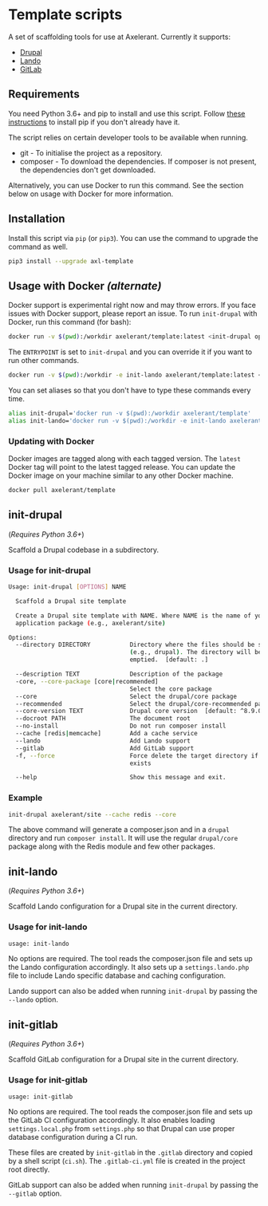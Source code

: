 # Template scripts

A set of scaffolding tools for use at Axelerant. Currently it supports:

- [Drupal](#init-drupal)
- [Lando](#init-lando)
- [GitLab](#init-gitlab)

## Requirements

You need Python 3.6+ and pip to install and use this script. Follow [these instructions](https://pip.pypa.io/en/stable/installing/) to install pip if you don't already have it.

The script relies on certain developer tools to be available when running.

- git - To initialise the project as a repository.
- composer - To download the dependencies. If composer is not present, the dependencies don't get downloaded.

Alternatively, you can use Docker to run this command. See the section below on usage with Docker for more information.

## Installation

Install this script via `pip` (or `pip3`). You can use the command to upgrade the command as well.

```bash
pip3 install --upgrade axl-template
```

## Usage with Docker _(alternate)_

Docker support is experimental right now and may throw errors. If you face issues with Docker support, please report an issue. To run `init-drupal` with Docker, run this command (for bash):

```bash
docker run -v $(pwd):/workdir axelerant/template:latest <init-drupal options>
```

The `ENTRYPOINT` is set to `init-drupal` and you can override it if you want to run other commands.

```bash
docker run -v $(pwd):/workdir -e init-lando axelerant/template:latest <init-lando options>
```

You can set aliases so that you don't have to type these commands every time.

```bash
alias init-drupal='docker run -v $(pwd):/workdir axelerant/template'
alias init-lando='docker run -v $(pwd):/workdir -e init-lando axelerant/template'
```

### Updating with Docker

Docker images are tagged along with each tagged version. The `latest` Docker tag will point to the latest tagged release. You can update the Docker image on your machine similar to any other Docker machine.

```bash
docker pull axelerant/template
```

## init-drupal

(*Requires Python 3.6+*)

Scaffold a Drupal codebase in a subdirectory.

### Usage for init-drupal

```bash
Usage: init-drupal [OPTIONS] NAME

  Scaffold a Drupal site template

  Create a Drupal site template with NAME. Where NAME is the name of your
  application package (e.g., axelerant/site)

Options:
  --directory DIRECTORY           Directory where the files should be set up
                                  (e.g., drupal). The directory will be
                                  emptied.  [default: .]

  --description TEXT              Description of the package
  -core, --core-package [core|recommended]
                                  Select the core package
  --core                          Select the drupal/core package
  --recommended                   Select the drupal/core-recommended package
  --core-version TEXT             Drupal core version  [default: ^8.9.0]
  --docroot PATH                  The document root
  --no-install                    Do not run composer install
  --cache [redis|memcache]        Add a cache service
  --lando                         Add Lando support
  --gitlab                        Add GitLab support
  -f, --force                     Force delete the target directory if it
                                  exists

  --help                          Show this message and exit.
```

### Example

```bash
init-drupal axelerant/site --cache redis --core
```

The above command will generate a composer.json and in a `drupal` directory and run `composer install`. It will use the regular `drupal/core` package along with the Redis module and few other packages.

## init-lando

(*Requires Python 3.6+*)

Scaffold Lando configuration for a Drupal site in the current directory.

### Usage for init-lando

```bash
usage: init-lando
```

No options are required. The tool reads the composer.json file and sets up the Lando configuration accordingly. It also sets up a `settings.lando.php` file to include Lando specific database and caching configuration.

Lando support can also be added when running `init-drupal` by passing the `--lando` option.

## init-gitlab

(*Requires Python 3.6+*)

Scaffold GitLab configuration for a Drupal site in the current directory.

### Usage for init-gitlab

```bash
usage: init-gitlab
```

No options are required. The tool reads the composer.json file and sets up the GitLab CI configuration accordingly. It also enables loading `settings.local.php` from `settings.php` so that Drupal can use proper database configuration during a CI run.

These files are created by `init-gitlab` in the `.gitlab` directory and copied by a shell script (`ci.sh`). The `.gitlab-ci.yml` file is created in the project root directly.

GitLab support can also be added when running `init-drupal` by passing the `--gitlab` option.

